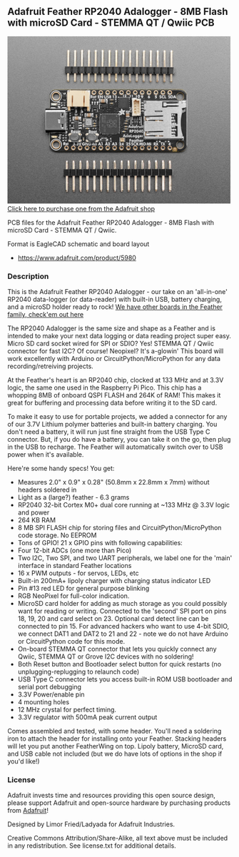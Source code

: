 ## Adafruit Feather RP2040 Adalogger - 8MB Flash with microSD Card - STEMMA QT / Qwiic PCB

<a href="http://www.adafruit.com/products/5980"><img src="assets/5980.jpg?raw=true" width="500px"><br/>
Click here to purchase one from the Adafruit shop</a>

PCB files for the Adafruit Feather RP2040 Adalogger - 8MB Flash with microSD Card - STEMMA QT / Qwiic. 

Format is EagleCAD schematic and board layout
* https://www.adafruit.com/product/5980

### Description

This is the Adafruit Feather RP2040 Adalogger - our take on an 'all-in-one' RP2040 data-logger (or data-reader) with built-in USB, battery charging, and a microSD holder ready to rock! [We have other boards in the Feather family, check'em out here](https://www.adafruit.com/feather)

The RP2040 Adalogger is the same size and shape as a Feather and is intended to make your next data logging or data reading project super easy. Micro SD card socket wired for SPI or SDIO? Yes! STEMMA QT / Qwiic connector for fast I2C? Of course! Neopixel? It's a-glowin' This board will work excellently with Arduino or CircuitPython/MicroPython for any data recording/retreiving projects.

At the Feather's heart is an RP2040 chip, clocked at 133 MHz and at 3.3V logic, the same one used in the Raspberry Pi Pico. This chip has a whopping 8MB of onboard QSPI FLASH and 264K of RAM! This makes it great for buffering and processing data before writing it to the SD card.

To make it easy to use for portable projects, we added a connector for any of our 3.7V Lithium polymer batteries and built-in battery charging. You don't need a battery, it will run just fine straight from the USB Type C connector. But, if you do have a battery, you can take it on the go, then plug in the USB to recharge. The Feather will automatically switch over to USB power when it's available.

Here're some handy specs! You get:

* Measures 2.0" x 0.9" x 0.28" (50.8mm x 22.8mm x 7mm) without headers soldered in
* Light as a (large?) feather - 6.3 grams
* RP2040 32-bit Cortex M0+ dual core running at ~133 MHz @ 3.3V logic and power
* 264 KB RAM
* 8 MB SPI FLASH chip for storing files and CircuitPython/MicroPython code storage. No EEPROM
* Tons of GPIO! 21 x GPIO pins with following capabilities:
* Four 12-bit ADCs (one more than Pico)
* Two I2C, Two SPI, and two UART peripherals, we label one for the 'main' interface in standard Feather locations
* 16 x PWM outputs - for servos, LEDs, etc
* Built-in 200mA+ lipoly charger with charging status indicator LED
* Pin #13 red LED for general purpose blinking
* RGB NeoPixel for full-color indication.
* MicroSD card holder for adding as much storage as you could possibly want for reading or writing. Connected to the 'second' SPI port on pins 18, 19, 20 and card select on 23. Optional card detect line can be connected to pin 15. For advanced hackers who want to use 4-bit SDIO, we connect DAT1 and DAT2 to 21 and 22 - note we do not have Arduino or CircuitPython code for this mode.
* On-board STEMMA QT connector that lets you quickly connect any Qwiic, STEMMA QT or Grove I2C devices with no soldering!
* Both Reset button and Bootloader select button for quick restarts (no unplugging-replugging to relaunch code)
* USB Type C connector lets you access built-in ROM USB bootloader and serial port debugging
* 3.3V Power/enable pin
* 4 mounting holes
* 12 MHz crystal for perfect timing.
* 3.3V regulator with 500mA peak current output

Comes assembled and tested, with some header. You'll need a soldering iron to attach the header for installing onto your Feather. Stacking headers will let you put another FeatherWing on top. Lipoly battery, MicroSD card, and USB cable not included (but we do have lots of options in the shop if you'd like!)

### License

Adafruit invests time and resources providing this open source design, please support Adafruit and open-source hardware by purchasing products from [Adafruit](https://www.adafruit.com)!

Designed by Limor Fried/Ladyada for Adafruit Industries.

Creative Commons Attribution/Share-Alike, all text above must be included in any redistribution. 
See license.txt for additional details.
